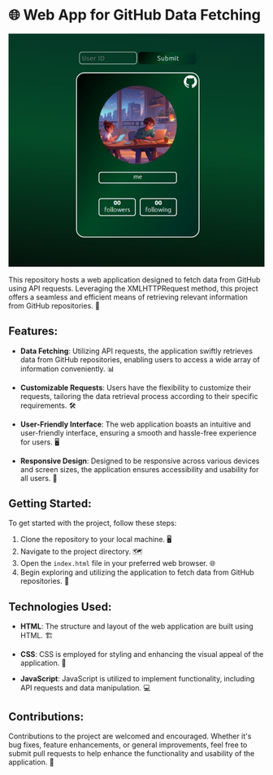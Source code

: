 # 🌐 Web App for GitHub Data Fetching

![img](img.jpg)

This repository hosts a web application designed to fetch data from GitHub using API requests. Leveraging the XMLHTTPRequest method, this project offers a seamless and efficient means of retrieving relevant information from GitHub repositories. 🚀

## Features:

- **Data Fetching**: Utilizing API requests, the application swiftly retrieves data from GitHub repositories, enabling users to access a wide array of information conveniently. 📊
  
- **Customizable Requests**: Users have the flexibility to customize their requests, tailoring the data retrieval process according to their specific requirements. 🛠️

- **User-Friendly Interface**: The web application boasts an intuitive and user-friendly interface, ensuring a smooth and hassle-free experience for users. 🖥️

- **Responsive Design**: Designed to be responsive across various devices and screen sizes, the application ensures accessibility and usability for all users. 📱

## Getting Started:

To get started with the project, follow these steps:

1. Clone the repository to your local machine. 🖥️
2. Navigate to the project directory. 🗺️
3. Open the `index.html` file in your preferred web browser. 🌐
4. Begin exploring and utilizing the application to fetch data from GitHub repositories. 🚀

## Technologies Used:

- **HTML**: The structure and layout of the web application are built using HTML. 🏗️
  
- **CSS**: CSS is employed for styling and enhancing the visual appeal of the application. 🎨
  
- **JavaScript**: JavaScript is utilized to implement functionality, including API requests and data manipulation. 💻

## Contributions:

Contributions to the project are welcomed and encouraged. Whether it's bug fixes, feature enhancements, or general improvements, feel free to submit pull requests to help enhance the functionality and usability of the application. 🤝

